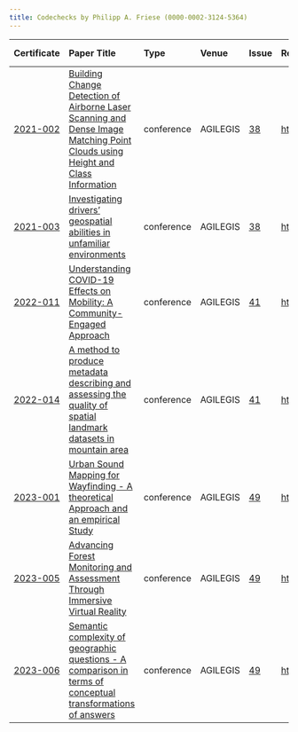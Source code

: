 ```yaml
---
title: Codechecks by Philipp A. Friese (0000-0002-3124-5364)
---
```



|Certificate |Paper Title                                                                                                                   |Type       |Venue    |Issue |Report                                |Check date |
|:-------|:---------------------------------------------|:------------------|:------------------|:---|:--------------------------|:------------------|
|[2021-002](https://codecheck.org.uk/register/certs/2021-002/)|[Building Change Detection of Airborne Laser Scanning and Dense Image Matching Point Clouds using Height and Class Information](https://doi.org/10.5194/agile-giss-2-10-2021)|conference |AGILEGIS |[38](https://github.com/codecheckers/register/issues/38)|https://doi.org/10.17605/osf.io/rsf4m |2021-06-10 |
|[2021-003](https://codecheck.org.uk/register/certs/2021-003/)|[Investigating drivers’ geospatial abilities in unfamiliar environments](https://doi.org/10.5194/agile-giss-2-3-2021)         |conference |AGILEGIS |[38](https://github.com/codecheckers/register/issues/38)|https://doi.org/10.17605/osf.io/dx92a |2021-06-10 |
|[2022-011](https://codecheck.org.uk/register/certs/2022-011/)|[Understanding COVID-19 Effects on Mobility: A Community-Engaged Approach](https://doi.org/10.5194/agile-giss-3-14-2022)      |conference |AGILEGIS |[41](https://github.com/codecheckers/register/issues/41)|https://doi.org/10.17605/osf.io/kf8sr |2022-07-09 |
|[2022-014](https://codecheck.org.uk/register/certs/2022-014/)|[A method to produce metadata describing and assessing the quality of spatial landmark datasets in mountain area](https://doi.org/10.5194/agile-giss-3-17-2022)|conference |AGILEGIS |[41](https://github.com/codecheckers/register/issues/41)|https://doi.org/10.17605/osf.io/6s2gp |2022-07-09 |
|[2023-001](https://codecheck.org.uk/register/certs/2023-001/)|[Urban Sound Mapping for Wayfinding - A theoretical Approach and an empirical Study](https://doi.org/10.5194/agile-giss-4-9-2023)|conference |AGILEGIS |[49](https://github.com/codecheckers/register/issues/49)|https://doi.org/10.17605/osf.io/c7vx3 |2023-06-13 |
|[2023-005](https://codecheck.org.uk/register/certs/2023-005/)|[Advancing Forest Monitoring and Assessment Through Immersive Virtual Reality](https://doi.org/10.5194/agile-giss-4-15-2023)  |conference |AGILEGIS |[49](https://github.com/codecheckers/register/issues/49)|https://doi.org/10.17605/osf.io/27wzp |2023-06-13 |
|[2023-006](https://codecheck.org.uk/register/certs/2023-006/)|[Semantic complexity of geographic questions - A comparison in terms of conceptual transformations of answers](https://doi.org/10.5194/agile-giss-4-10-2023)|conference |AGILEGIS |[49](https://github.com/codecheckers/register/issues/49)|https://doi.org/10.17605/OSF.IO/D2SHF |2023-06-13 |
